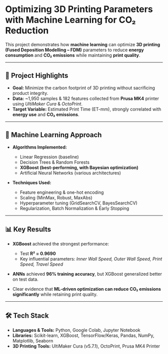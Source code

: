 # Optimizing 3D Printing Parameters with Machine Learning for CO₂ Reduction  

This project demonstrates how **machine learning** can optimize **3D printing (Fused Deposition Modelling – FDM)** parameters to reduce **energy consumption** and **CO₂ emissions** while maintaining **print quality**.  

---

## 🚀 Project Highlights  
- **Goal:** Minimize the carbon footprint of 3D printing without sacrificing product integrity.  
- **Data:** ~1,950 samples & 182 features collected from **Prusa MK4** printer using *UltiMaker Cura* & *OctoPrint*.  
- **Target Variable:** Estimated Print Time (ET-mm), strongly correlated with **energy use** and **CO₂ emissions**.  

---

## 🧠 Machine Learning Approach  
- **Algorithms Implemented:**  
  - Linear Regression (baseline)  
  - Decision Trees & Random Forests  
  - **XGBoost (best-performing, with Bayesian optimization)**  
  - Artificial Neural Networks (various architectures)  

- **Techniques Used:**  
  - Feature engineering & one-hot encoding  
  - Scaling (MinMax, Robust, MaxAbs)  
  - Hyperparameter tuning (GridSearchCV, BayesSearchCV)  
  - Regularization, Batch Normalization & Early Stopping  

---

## 📊 Key Results  
- **XGBoost** achieved the strongest performance:  
  - Test **R² = 0.9690**  
  - Key influential parameters: *Inner Wall Speed, Outer Wall Speed, Print Speed, Travel Speed*  

- **ANNs** achieved **96% training accuracy**, but XGBoost generalized better on test data.  
- Clear evidence that **ML-driven optimization can reduce CO₂ emissions significantly** while retaining print quality.  

---

## 🛠️ Tech Stack  
- **Languages & Tools:** Python, Google Colab, Jupyter Notebook  
- **Libraries:** Scikit-learn, XGBoost, TensorFlow/Keras, Pandas, NumPy, Matplotlib, Seaborn  
- **3D Printing Tools:** UltiMaker Cura (v5.7.1), OctoPrint, Prusa MK4 Printer  

